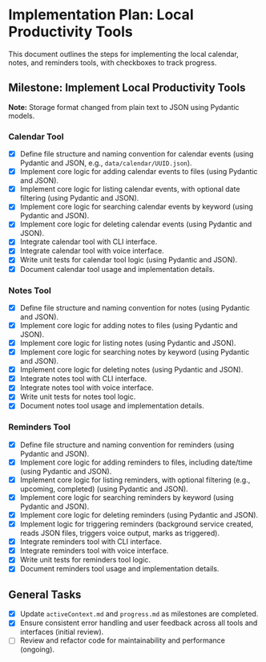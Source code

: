 # Implementation Plan: Local Productivity Tools

This document outlines the steps for implementing the local calendar, notes, and reminders tools, with checkboxes to track progress.

## Milestone: Implement Local Productivity Tools

**Note:** Storage format changed from plain text to JSON using Pydantic models.

### Calendar Tool

- [x] Define file structure and naming convention for calendar events (using Pydantic and JSON, e.g., `data/calendar/UUID.json`).
- [x] Implement core logic for adding calendar events to files (using Pydantic and JSON).
- [x] Implement core logic for listing calendar events, with optional date filtering (using Pydantic and JSON).
- [x] Implement core logic for searching calendar events by keyword (using Pydantic and JSON).
- [x] Implement core logic for deleting calendar events (using Pydantic and JSON).
- [x] Integrate calendar tool with CLI interface.
- [x] Integrate calendar tool with voice interface.
- [x] Write unit tests for calendar tool logic (using Pydantic and JSON).
- [x] Document calendar tool usage and implementation details.

### Notes Tool

- [x] Define file structure and naming convention for notes (using Pydantic and JSON).
- [x] Implement core logic for adding notes to files (using Pydantic and JSON).
- [x] Implement core logic for listing notes (using Pydantic and JSON).
- [x] Implement core logic for searching notes by keyword (using Pydantic and JSON).
- [x] Implement core logic for deleting notes (using Pydantic and JSON).
- [x] Integrate notes tool with CLI interface.
- [x] Integrate notes tool with voice interface.
- [x] Write unit tests for notes tool logic.
- [x] Document notes tool usage and implementation details.

### Reminders Tool

- [x] Define file structure and naming convention for reminders (using Pydantic and JSON).
- [x] Implement core logic for adding reminders to files, including date/time (using Pydantic and JSON).
- [x] Implement core logic for listing reminders, with optional filtering (e.g., upcoming, completed) (using Pydantic and JSON).
- [x] Implement core logic for searching reminders by keyword (using Pydantic and JSON).
- [x] Implement core logic for deleting reminders (using Pydantic and JSON).
- [x] Implement logic for triggering reminders (background service created, reads JSON files, triggers voice output, marks as triggered).
- [x] Integrate reminders tool with CLI interface.
- [x] Integrate reminders tool with voice interface.
- [x] Write unit tests for reminders tool logic.
- [x] Document reminders tool usage and implementation details.

## General Tasks

- [x] Update `activeContext.md` and `progress.md` as milestones are completed.
- [x] Ensure consistent error handling and user feedback across all tools and interfaces (initial review).
- [ ] Review and refactor code for maintainability and performance (ongoing).